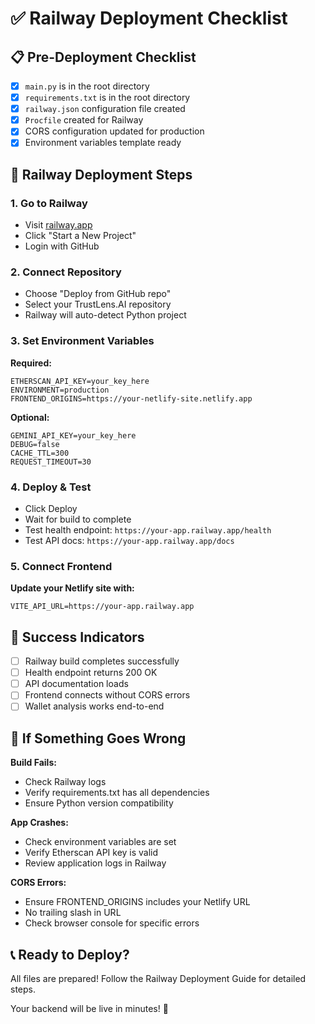 # ✅ Railway Deployment Checklist

## 📋 Pre-Deployment Checklist

- [x] `main.py` is in the root directory
- [x] `requirements.txt` is in the root directory  
- [x] `railway.json` configuration file created
- [x] `Procfile` created for Railway
- [x] CORS configuration updated for production
- [x] Environment variables template ready

## 🚂 Railway Deployment Steps

### 1. Go to Railway
- Visit [railway.app](https://railway.app)
- Click "Start a New Project"
- Login with GitHub

### 2. Connect Repository
- Choose "Deploy from GitHub repo"
- Select your TrustLens.AI repository
- Railway will auto-detect Python project

### 3. Set Environment Variables
**Required:**
```
ETHERSCAN_API_KEY=your_key_here
ENVIRONMENT=production
FRONTEND_ORIGINS=https://your-netlify-site.netlify.app
```

**Optional:**
```
GEMINI_API_KEY=your_key_here
DEBUG=false
CACHE_TTL=300
REQUEST_TIMEOUT=30
```

### 4. Deploy & Test
- Click Deploy
- Wait for build to complete
- Test health endpoint: `https://your-app.railway.app/health`
- Test API docs: `https://your-app.railway.app/docs`

### 5. Connect Frontend
**Update your Netlify site with:**
```
VITE_API_URL=https://your-app.railway.app
```

## 🎯 Success Indicators

- [ ] Railway build completes successfully
- [ ] Health endpoint returns 200 OK
- [ ] API documentation loads
- [ ] Frontend connects without CORS errors
- [ ] Wallet analysis works end-to-end

## 🔧 If Something Goes Wrong

**Build Fails:**
- Check Railway logs
- Verify requirements.txt has all dependencies
- Ensure Python version compatibility

**App Crashes:**
- Check environment variables are set
- Verify Etherscan API key is valid
- Review application logs in Railway

**CORS Errors:**
- Ensure FRONTEND_ORIGINS includes your Netlify URL
- No trailing slash in URL
- Check browser console for specific errors

## 📞 Ready to Deploy?

All files are prepared! Follow the Railway Deployment Guide for detailed steps.

Your backend will be live in minutes! 🚀